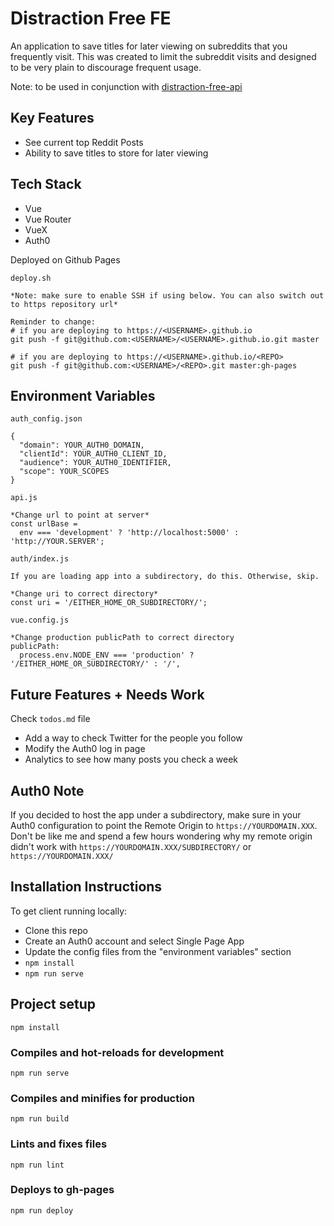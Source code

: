 # Distraction Free FE

An application to save titles for later viewing on subreddits that you frequently visit. This was created to limit the subreddit visits and designed to be very plain to discourage frequent usage.

Note: to be used in conjunction with [distraction-free-api](https://github.com/nicholaspung/distraction-free-api)

## Key Features

- See current top Reddit Posts
- Ability to save titles to store for later viewing

## Tech Stack

- Vue
- Vue Router
- VueX
- Auth0

Deployed on Github Pages

```
deploy.sh

*Note: make sure to enable SSH if using below. You can also switch out to https repository url*

Reminder to change:
# if you are deploying to https://<USERNAME>.github.io
git push -f git@github.com:<USERNAME>/<USERNAME>.github.io.git master

# if you are deploying to https://<USERNAME>.github.io/<REPO>
git push -f git@github.com:<USERNAME>/<REPO>.git master:gh-pages
```

## Environment Variables

```
auth_config.json

{
  "domain": YOUR_AUTH0_DOMAIN,
  "clientId": YOUR_AUTH0_CLIENT_ID,
  "audience": YOUR_AUTH0_IDENTIFIER,
  "scope": YOUR_SCOPES
}
```

```
api.js

*Change url to point at server*
const urlBase =
  env === 'development' ? 'http://localhost:5000' : 'http://YOUR.SERVER';
```

```
auth/index.js

If you are loading app into a subdirectory, do this. Otherwise, skip.

*Change uri to correct directory*
const uri = '/EITHER_HOME_OR_SUBDIRECTORY/';
```

```
vue.config.js

*Change production publicPath to correct directory
publicPath:
  process.env.NODE_ENV === 'production' ? '/EITHER_HOME_OR_SUBDIRECTORY/' : '/',
```

## Future Features + Needs Work

Check `todos.md` file

- Add a way to check Twitter for the people you follow
- Modify the Auth0 log in page
- Analytics to see how many posts you check a week

## Auth0 Note

If you decided to host the app under a subdirectory, make sure in your Auth0 configuration to point the Remote Origin to `https://YOURDOMAIN.XXX`. Don't be like me and spend a few hours wondering why my remote origin didn't work with `https://YOURDOMAIN.XXX/SUBDIRECTORY/` or `https://YOURDOMAIN.XXX/`

## Installation Instructions

To get client running locally:

- Clone this repo
- Create an Auth0 account and select Single Page App
- Update the config files from the "environment variables" section
- `npm install`
- `npm run serve`

## Project setup

```
npm install
```

### Compiles and hot-reloads for development

```
npm run serve
```

### Compiles and minifies for production

```
npm run build
```

### Lints and fixes files

```
npm run lint
```

### Deploys to gh-pages

```
npm run deploy
```
